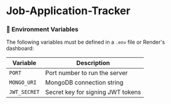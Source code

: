 # Job-Application-Tracker

### 🔐 Environment Variables

The following variables must be defined in a `.env` file or Render's dashboard:

| Variable     | Description                       |
| ------------ | --------------------------------- |
| `PORT`       | Port number to run the server     |
| `MONGO_URI`  | MongoDB connection string         |
| `JWT_SECRET` | Secret key for signing JWT tokens |
